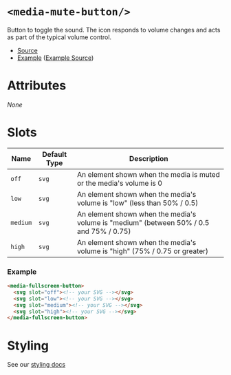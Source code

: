 # `<media-mute-button/>`

Button to toggle the sound. The icon responds to volume changes and acts as part of the typical volume control.

- [Source](../src/js/media-mute-button.js)
- [Example](https://media-chrome.mux.dev/examples/control-elements/media-mute-button.html) ([Example Source](../examples/control-elements/media-mute-button.html))

# Attributes

_None_

# Slots

| Name     | Default Type | Description                                                                             |
| -------- | ------------ | --------------------------------------------------------------------------------------- |
| `off`    | `svg`        | An element shown when the media is muted or the media's volume is 0                     |
| `low`    | `svg`        | An element shown when the media's volume is "low" (less than 50% / 0.5)                 |
| `medium` | `svg`        | An element shown when the media's volume is "medium" (between 50% / 0.5 and 75% / 0.75) |
| `high`   | `svg`        | An element shown when the media's volume is "high" (75% / 0.75 or greater)              |

### Example

```html
<media-fullscreen-button>
  <svg slot="off"><!-- your SVG --></svg>
  <svg slot="low"><!-- your SVG --></svg>
  <svg slot="medium"><!-- your SVG --></svg>
  <svg slot="high"><!-- your SVG --></svg>
</media-fullscreen-button>
```

# Styling

See our [styling docs](./styling.md#Buttons)
